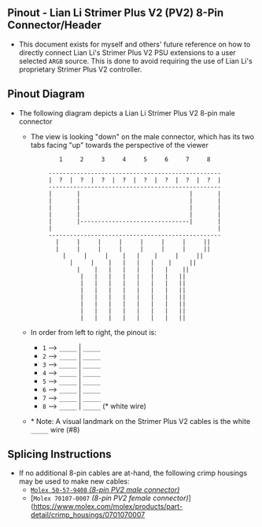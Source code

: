 ## Pinout - Lian Li Strimer Plus V2 (PV2) 8-Pin Connector/Header

* This document exists for myself and others' future reference on how to directly connect Lian Li's Strimer Plus V2 PSU extensions to a user selected `ARGB` source. This is done to avoid requiring the use of Lian Li's proprietary Strimer Plus V2 controller.

## Pinout Diagram

* The following diagram depicts a Lian Li Strimer Plus V2 8-pin male connector
  * The view is looking "down" on the male connector, which has its two tabs facing "up" towards the perspective of the viewer

                1     2     3     4     5     6     7     8        
                                                                   
             -------------------------------------------------     
             |  ?  |  ?  |  ?  |  ?  |  ?  |  ?  |  ?  |  ?  |     
             -------------------------------------------------     
             |       |                               |       |     
             |       |                               |       |     
             |       |                               |       |     
             |       |                               |       |     
             |       |-------------------------------|       |     
             |                                               |     
             -------------------------------------------------     
               |     |     |     |     |     |     |     ||        
               |     |     |     |     |     |     |     ||        
                 |     |     |    |   |    |     |     ||          
                   |     |    |   |   |   |    |     ||            
                     |    |   |   |   |   |   |    ||              
                      |   |   |   |   |   |   |   ||               
                      |   |   |   |   |   |   |   ||               
                      |   |   |   |   |   |   |   ||               
                      |   |   |   |   |   |   |   ||               
                      |   |   |   |   |   |   |   ||               
                      |   |   |   |   |   |   |   ||               
                      |   |   |   |   |   |   |   ||               

  * In order from left to right, the pinout is:
    * `1` --> `_____` | `_____`
    * `2` --> `_____` | `_____`
    * `3` --> `_____` | `_____`
    * `4` --> `_____` | `_____`
    * `5` --> `_____` | `_____`
    * `6` --> `_____` | `_____`
    * `7` --> `_____` | `_____`
    * `8` --> `_____` | `_____` (\* white wire)

  * \* Note: A visual landmark on the Strimer Plus V2 cables is the white `_____` wire (#8)

## Splicing Instructions

* If no additional 8-pin cables are at-hand, the following crimp housings may be used to make new cables:
  * [`Molex 50-57-9408` *(8-pin PV2 male connector)*](https://www.molex.com/molex/products/part-detail/crimp_housings/0050579408)
  * [`Molex 70107-0007` *(8-pin PV2 female connector)*](https://www.molex.com/molex/products/part-detail/crimp_housings/0701070007

<!--
Controls:
- ~4.82 V on +5V ARGB wire
- ~0.285 V on Data ARGB wire
- ~0.000 V (assumed) on Ground ARGB wire
-->

<!-- https://github.com/mcavallo-git/Coding/blob/main/pinouts/pinout%20-%20pc-lighting-and-fan-headers.lian-li-strimer-plus-v2.8-pin.md -->
